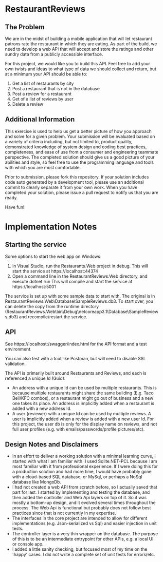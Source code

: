RestaurantReviews
=================

The Problem
--------------
We are in the midst of building a mobile application that will let restaurant patrons rate the restaurant in which they are eating. As part of the build, we need to develop a web API that will accept and store the ratings and other sundry data from a publicly accessible interface. 

For this project, we would like you to build this API. Feel free to add your own twists and ideas to what type of data we should collect and return, but at a minimum your API should be able to:

1. Get a list of restaurants by city
2. Post a restaurant that is not in the database
3. Post a review for a restaurant
4. Get of a list of reviews by user
5. Delete a review

Additional Information
---------------------
This exercise is used to help us get a better picture of how you approach and solve for a given problem.  Your submission will be evaluated based on a variety of criteria including, but not limited to, product quality, demonstrated knowledge of system design and coding best practices, completeness, and ease of use from a consumer and engineering teammate perspective.  The completed solution should give us a good picture of your abilities and style, so feel free to use the programming language and tools with which you are most comfortable. 

Prior to submission, please fork this repository.  If your solution includes code auto generated by a development tool, please use an additional commit to clearly separate it from your own work.  When you have completed your solution, please issue a pull request to notify us that you are ready. 

Have fun!


Implementation Notes
=================

Starting the service
------------------
Some options to start the web app on Windows:
1) In Visual Studio, run the Restaurants.Web project in debug. This will start the service at https://localhost:44374
2) Open a command line in the RestaurantReviews.Web directory, and execute
dotnet run 
This will compile and start the service at 
https://localhost:5001

The service is set up with some sample data to start with. The original is in RestaurantReviews.Web\Database\SampleReviews.db3. To start over, you can delete the copy from the runtime directory (RestaurantReviews.Web\bin\Debug\netcoreapp3.1\Database\SampleReviews.db3) and recompile/restart the service.

API
------------------
See https://localhost:<port>/swagger/index.html for the API format and a test environment.

You can also test with a tool like Postman, but will need to disable SSL validation.

The API is primarily built around Restaurants and Reviews, and each is referenced a unique Id (Guid). 
- An address with a unique Id can be used by multiple restaurants. This is because multiple restaurants might share the same building (E.g. Taco Bell/KFC combos), or a restaurant might go out of business and a new one takes its place. An address is implicitly added when a restaurant is added with a new address Id.
- A user (reviewer) with a unique Id can be used by multiple reviews. A user is implicitly added when a review is added with a new user Id. For this project, the user db is only for the display name on reviews, and not full user profiles (e.g. with emails/passwords/profile pictures/etc).

Design Notes and Disclaimers
-----------------
- In an effort to deliver a working solution with a minimal learning curve, I started with what I am familiar with. I used Sqlite.NET-PCL because I am most familiar with it from professional experience. If I were doing this for a production solution and had more time, I would have probably gone with a cloud-based SQL database, or MySql, or perhaps a NoSql database like MongoDb.
- I had not created a web API from scratch before, so I actually saved that part for last. I started by implementing and testing the database, and then added the controller and Web Api layers on top of it. So it was mostly a bottom-up design, and it evolved several times throughout the process. The Web Api is functional but probably does not follow best practices since that is not currently in my expertise. 
- The interfaces in the core project are intended to allow for different implementations (e.g. Json-serialized vs Sql) and easier injection in unit tests. 
- The controller layer is a very thin wrapper on the database. The purpose of this is to be an intermediate entrypoint for other APIs, e.g. a local UI or console app. 
- I added a little sanity checking, but focused most of my time on the 'happy' cases. I did not write a complete set of unit tests for errors/etc. 